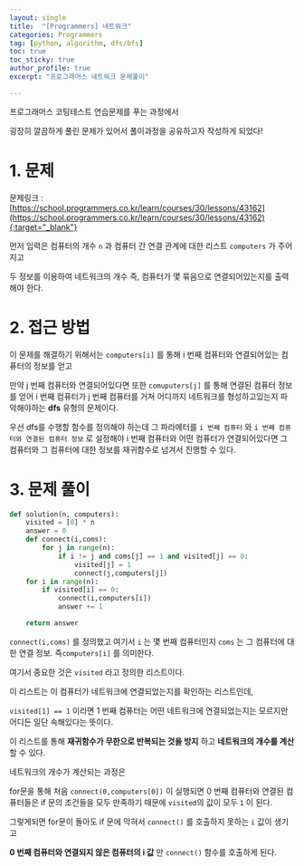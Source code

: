```yaml
---
layout: single
title:  "[Programmers] 네트워크"
categories: Programmers
tag: [python, algorithm, dfs/bfs]
toc: true
toc_sticky: true
author_profile: true
excerpt: "프로그래머스 네트워크 문제풀이"

---
```


프로그래머스 코팅테스트 연습문제를 푸는 과정에서 

굉장히 깔끔하게 풀린 문제가 있어서 풀이과정을 공유하고자 작성하게 되었다!

# 1. 문제

문제링크 : [https://school.programmers.co.kr/learn/courses/30/lessons/43162](https://school.programmers.co.kr/learn/courses/30/lessons/43162){:target="_blank"}

먼저 입력은 컴퓨터의 개수 `n` 과 컴퓨터 간 연결 관계에 대한 리스트 `computers` 가 주어지고 

두 정보를 이용하여 네트워크의 개수 즉, 컴퓨터가 몇 묶음으로 연결되어있는지를 출력해야 한다. 

# 2. 접근 방법
이 문제를 해결하기 위해서는 `computers[i]` 를 통해 i 번째 컴퓨터와 연결되어있는 컴퓨터의 정보를 얻고 

만약 j 번째 컴퓨터와 연결되어있다면 또한 `comuputers[j]` 를 통해 연결된 컴퓨터 정보를 얻어 i 번째 컴퓨터가 j 번째 컴퓨터를 거쳐 어디까지 네트워크를 형성하고있는지 파악해야하는 **dfs** 유형의 문제이다.

우선 dfs를 수행할 함수를 정의해야 하는데 그 파라메터를 `i 번째 컴퓨터` 와 `i 번째 컴퓨터와 연결된 컴퓨터 정보` 로 설정해야 i 번째 컴퓨터와 어떤 컴퓨터가 연결되어있다면 그 컴퓨터와 그 컴퓨터에 대한 정보를 재귀함수로 넘겨서 진행할 수 있다.

# 3. 문제 풀이


```python
def solution(n, computers):
    visited = [0] * n
    answer = 0
    def connect(i,coms):
        for j in range(n):
            if i != j and coms[j] == 1 and visited[j] == 0:
                visited[j] = 1
                connect(j,computers[j])             
    for i in range(n):
        if visited[i] == 0:
            connect(i,computers[i])
            answer += 1

    return answer
```

`connect(i,coms)` 를 정의했고 여기서 `i` 는 몇 번째 컴퓨터인지 `coms` 는 그 컴퓨터에 대한 연결 정보. 즉`computers[i]` 를 의미한다.

여기서 중요한 것은 `visited` 라고 정의한 리스트이다. 

이 리스트는 이 컴퓨터가 네트워크에 연결되었는지를 확인하는 리스트인데,

`visited[1] == 1` 이라면 1 번째 컴퓨터는 어떤 네트워크에 연결되었는지는 모르지만 어디든 일단 속해있다는 뜻이다.

이 리스트를 통해 **재귀함수가 무한으로 반복되는 것을 방지** 하고 **네트워크의 개수를 계산** 할 수 있다.

네트워크의 개수가 계산되는 과정은  

for문을 통해 처음 `connect(0,computers[0])` 이 실행되면 0 번째 컴퓨터와 연결된 컴퓨터들은 if 문의 조건들을 모두 만족하기 때문에 `visited`의 값이 모두 `1` 이 된다.

그렇게되면 for문이 돌아도 if 문에 막혀서 `connect()` 를 호출하지 못하는 `i` 값이 생기고

**0 번째 컴퓨터와 연결되지 않은 컴퓨터의 i 값** 만  `connect()` 함수를 호출하게 된다.
